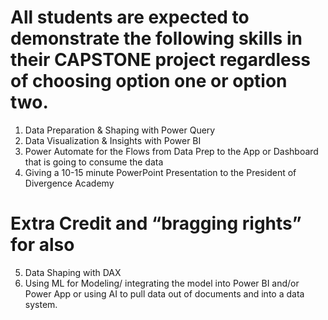# All students are expected to demonstrate the following skills in their CAPSTONE project regardless of choosing option one or option two. 

1. Data Preparation & Shaping with Power Query
2. Data Visualization & Insights with Power BI
3. Power Automate for the Flows from Data Prep to the App or Dashboard that is going to consume the data
4. Giving a 10-15 minute PowerPoint Presentation to the President of Divergence Academy

# Extra Credit and “bragging rights” for also 

5. Data Shaping with DAX
6. Using ML for Modeling/ integrating the model into Power BI and/or Power App or using AI to pull data out of documents and into a data system.

